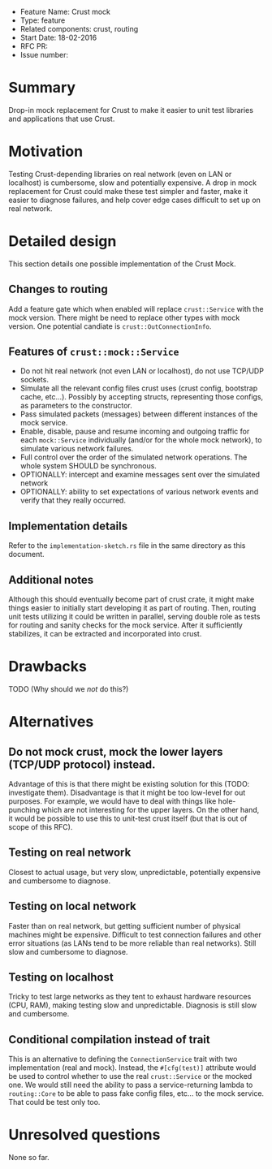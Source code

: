 - Feature Name: Crust mock
- Type: feature
- Related components: crust, routing
- Start Date: 18-02-2016
- RFC PR:
- Issue number:

# Summary

Drop-in mock replacement for Crust to make it easier to unit test libraries and
applications that use Crust.

# Motivation

Testing Crust-depending libraries on real network (even on LAN or localhost) is
cumbersome, slow and potentially expensive. A drop in mock replacement for Crust
could make these test simpler and faster, make it easier to diagnose failures,
and help cover edge cases difficult to set up on real network.

# Detailed design

This section details one possible implementation of the Crust Mock.

## Changes to routing

Add a feature gate which when enabled will replace `crust::Service` with the mock
version. There might be need to replace other types with mock version. One potential candiate is `crust::OutConnectionInfo`.

## Features of `crust::mock::Service`

- Do not hit real network (not even LAN or localhost), do not use TCP/UDP sockets.
- Simulate all the relevant config files crust uses (crust config, bootstrap cache, etc...). Possibly by accepting structs, representing those configs, as
parameters to the constructor.
- Pass simulated packets (messages) between different instances of
the mock service.
- Enable, disable, pause and resume incoming and outgoing traffic for each `mock::Service` individually (and/or for the whole mock network), to simulate various network failures.
- Full control over the order of the simulated network operations. The whole system SHOULD be synchronous.
- OPTIONALLY: intercept and examine messages sent over the simulated network
- OPTIONALLY: ability to set expectations of various network events and verify that they really occurred.

## Implementation details

Refer to the `implementation-sketch.rs` file in the same directory as this document.

## Additional notes

Although this should eventually become part of crust crate, it might make things easier to initially start developing it as part of routing. Then, routing unit tests utilizing it could be written in parallel, serving double role as tests for routing and sanity checks for the mock service. After it sufficiently stabilizes, it can be extracted and incorporated into crust.

# Drawbacks

TODO (Why should we *not* do this?)

# Alternatives

## Do not mock crust, mock the lower layers (TCP/UDP protocol) instead.

Advantage of this is that there might be existing solution for this (TODO: investigate them). Disadvantage is that it might be too low-level for out purposes. For example, we would have to deal with things like hole-punching which are not interesting for the upper layers. On the other hand, it would be possible to use this to unit-test crust itself (but that is out of scope of this RFC).

## Testing on real network

Closest to actual usage, but very slow, unpredictable, potentially expensive and cumbersome to diagnose.

## Testing on local network

Faster than on real network, but getting sufficient number of physical machines
might be expensive. Difficult to test connection failures and other error situations (as LANs tend to be more reliable than real networks).
Still slow and cumbersome to diagnose.

## Testing on localhost

Tricky to test large networks as they tent to exhaust hardware resources (CPU, RAM),
making testing slow and unpredictable. Diagnosis is still slow and cumbersome.

## Conditional compilation instead of trait

This is an alternative to defining the `ConnectionService` trait with two implementation (real and mock). Instead, the `#[cfg(test)]` attribute would be used to control whether to use the real `crust::Service` or the mocked one. We would still need the ability to pass a service-returning lambda to `routing::Core` to be able to pass fake config files, etc... to the mock service. That could be test only too.


# Unresolved questions

None so far.
